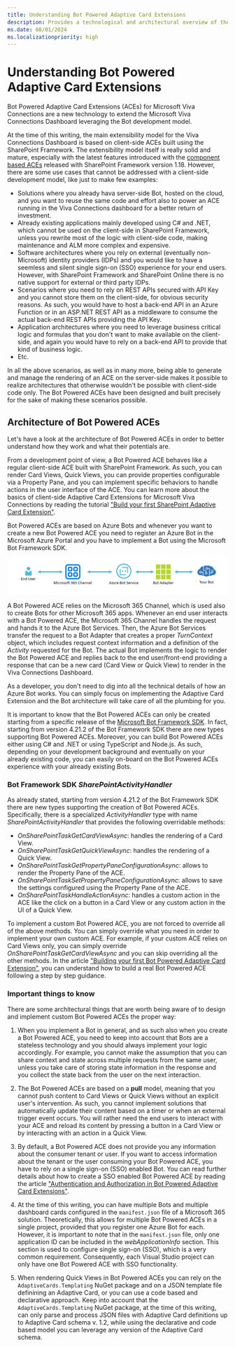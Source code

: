 ```yaml
---
title: Understanding Bot Powered Adaptive Card Extensions
description: Provides a technological and architectural overview of the Bot Powered Adaptive Card Extensions
ms.date: 08/01/2024
ms.localizationpriority: high
---
```

# Understanding Bot Powered Adaptive Card Extensions

Bot Powered Adaptive Card Extensions (ACEs) for Microsoft Viva Connections are a new technology to extend the Microsoft Viva Connections Dashboard leveraging the Bot development model.

At the time of this writing, the main extensibility model for the Viva Connections Dashboard is based on client-side ACEs built using the SharePoint Framework. The extensibility model itself is really solid and mature, especially with the latest features introduced with the [component based ACEs](https://learn.microsoft.com/en-us/sharepoint/dev/spfx/viva/design/designing-card) released with SharePoint Framework version 1.18.  However, there are some use cases that cannot be addressed with a client-side development model, like just to make few examples:

* Solutions where you already hava server-side Bot, hosted on the cloud, and you want to reuse the same code and effort also to power an ACE running in the Viva Connections dashboard for a better return of investment.
* Already existing applications mainly developed using C# and .NET, which cannot be used on the client-side in SharePoint Framework, unless you rewrite most of the logic with client-side code, making maintenance and ALM more complex and expensive.
* Software architectures where you rely on external (eventually non-Microsoft) identity providers (IDPs) and you would like to have a seemless and silent single sign-on (SSO) experience for your end users. However, with SharePoint Framework and SharePoint Online there is no native support for external or third party IDPs.
* Scenarios where you need to rely on REST APIs secured with API Key and you cannot store them on the client-side, for obvious security reasons. As such, you would have to host a back-end API in an Azure Function or in an ASP.NET REST API as a middleware to consume the actual back-end REST APIs providing the API Key.
* Application architectures where you need to leverage business critical logic and formulas that you don't want to make available on the client-side, and again you would have to rely on a back-end API to provide that kind of business logic.
* Etc.

In all the above scenarios, as well as in many more, being able to generate and manage the rendering of an ACE on the server-side makes it possible to realize architectures that otherwise wouldn't be possible with client-side code only. The Bot Powered ACEs have been designed and built precisely for the sake of making these scenarios possible.

## Architecture of Bot Powered ACEs
Let's have a look at the architecture of Bot Powered ACEs in order to better understand how they work and what their potentials are.

From a development point of view, a Bot Powered ACE behaves like a regular client-side ACE built with SharePoint Framework. As such, you can render Card Views, Quick Views, you can provide properties configurable via a Property Pane, and you can implement specific behaviors to handle actions in the user interface of the ACE. You can learn more about the basics of client-side Adaptive Card Extensions for Microsoft Viva Connections by reading the tutorial ["Build your first SharePoint Adaptive Card Extension"](https://learn.microsoft.com/en-us/sharepoint/dev/spfx/viva/get-started/build-first-sharepoint-adaptive-card-extension).

Bot Powered ACEs are based on Azure Bots and whenever you want to create a new Bot Powered ACE you need to register an Azure Bot in the Microsoft Azure Portal and you have to implement a Bot using the Microsoft Bot Framework SDK.

![The architectural diagram of an Azure hosted Bot Powered ACE. The end user interacts with the Bot via the Microsoft 365 Channel, which relies on the Azure Bot Services. The Azure Bot Services are an intermediary to the Bot Adapter which handles the actual requests, creates a TurnContext object and hands control to the actual Bot. The response of a Bot request flows back to the end user following the reversed path.](./images/Bot-Architectural-Diagram.png)

A Bot Powered ACE relies on the Microsoft 365 Channel, which is used also to create Bots for other Microsoft 365 apps. Whenever an end user interacts with a Bot Powered ACE, the Microsoft 365 Channel handles the request and hands it to the Azure Bot Services. Then, the Azure Bot Services transfer the request to a Bot Adapter that creates a proper _TurnContext_ object, which includes request context information and a definition of the _Activity_ requested for the Bot. The actual Bot implements the logic to render the Bot Powered ACE and replies back to the end user/front-end providing a response that can be a new card (Card View or Quick View) to render in the Viva Connections Dashboard.

As a developer, you don't need to dig into all the technical details of how an Azure Bot works. You can simply focus on implementing the Adaptive Card Extension and the Bot architecture will take care of all the plumbing for you.

It is important to know that the Bot Powered ACEs can only be created starting from a specific release of the [Microsoft Bot Framework SDK](https://learn.microsoft.com/en-us/azure/bot-service/index-bf-sdk?view=azure-bot-service-4.0). In fact, starting from version 4.21.2 of the Bot Framework SDK there are new types supporting Bot Powered ACEs. Moreover, you can build Bot Powered ACEs either using C# and .NET or using TypeScript and Node.js. As such, depending on your development background and eventually on your already existing code, you can easily on-board on the Bot Powered ACEs experience with your already existing Bots.

### Bot Framework SDK _SharePointActivityHandler_
As already stated, starting from version 4.21.2 of the Bot Framework SDK there are new types supporting the creation of Bot Powered ACEs. Specifically, there is a specialized _ActivityHandler_ type with name _SharePointActivityHandler_ that provides the following overridable methods:

* _OnSharePointTaskGetCardViewAsync_: handles the rendering of a Card View.
* _OnSharePointTaskGetQuickViewAsync_: handles the rendering of a Quick View.
* _OnSharePointTaskGetPropertyPaneConfigurationAsync_: allows to render the Property Pane of the ACE.
* _OnSharePointTaskSetPropertyPaneConfigurationAsync_: allows to save the settings configured using the Property Pane of the ACE.
* _OnSharePointTaskHandleActionAsync_: handles a custom action in the ACE like the click on a button in a Card View or any custom action in the UI of a Quick View.

To implement a custom Bot Powered ACE, you are not forced to override all of the above methods. You can simply override what you need in order to implement your own custom ACE. For example, if your custom ACE relies on Card Views only, you can simply override _OnSharePointTaskGetCardViewAsync_ and you can skip overriding all the other methods. In the article ["Building your first Bot Powered Adaptive Card Extension"](Building-Your-First-Bot-Powered-ACE.md), you can understand how to build a real Bot Powered ACE following a step by step guidance.

### Important things to know
There are some architectural things that are worth being aware of to design and implement custom Bot Powered ACEs the proper way:

1. When you implement a Bot in general, and as such also when you create a Bot Powered ACE, you need to keep into account that Bots are a stateless technology and you should always implement your logic accordingly. For example, you cannot make the assumption that you can share context and state across multiple requests from the same user, unless you take care of storing state information in the response and you collect the state back from the user on the next interaction.

2. The Bot Powered ACEs are based on a **pull** model, meaning that you cannot push content to Card Views or Quick Views without an explicit user's intervention. As such, you cannot implement solutions that automatically update their content based on a timer or when an external trigger event occurs. You will rather need the end users to interact with your ACE and reload its content by pressing a button in a Card View or by interacting with an action in a Quick View.

3. By default, a Bot Powered ACE does not provide you any information about the consumer tenant or user. If you want to access information about the tenant or the user consuming your Bot Powered ACE, you have to rely on a single sign-on (SSO) enabled Bot. You can read further details about how to create a SSO enabled Bot Powered ACE by reading the article ["Authentication and Authorization in Bot Powered Adaptive Card Extensions"](./AuthN-and-AuthZ-in-Bot-Powered-ACEs.md).

4. At the time of this writing, you can have multiple Bots and multiple dashboard cards configured in the `manifest.json` file of a Microsoft 365 solution. Theoretically, this allows for multiple Bot Powered ACEs in a single project, provided that you register one Azure Bot for each. However, it is important to note that in the `manifest.json` file, only one application ID can be included in the *webApplicationInfo* section. This section is used to configure single sign-on (SSO), which is a very common requirement. Consequently, each Visual Studio project can only have one Bot Powered ACE with SSO functionality.

5. When rendering Quick Views in Bot Powered ACEs you can rely on the `AdaptiveCards.Templating` NuGet package and on a JSON template file definining an Adaptive Card, or you can use a code based and declarative approach. Keep into account that the `AdaptiveCards.Templating` NuGet package, at the time of this writing, can only parse and process JSON files with Adaptive Card definitions up to Adaptive Card schema v. 1.2, while using the declarative and code based model you can leverage any version of the Adaptive Card schema.